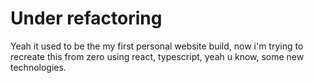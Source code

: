 # Under refactoring
Yeah it used to be the my first personal website build, now i'm trying to recreate this from zero using react, typescript, yeah u know, some new technologies.
